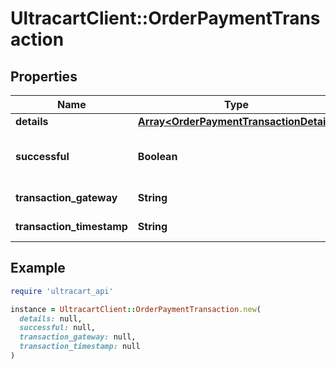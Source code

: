 # UltracartClient::OrderPaymentTransaction

## Properties

| Name | Type | Description | Notes |
| ---- | ---- | ----------- | ----- |
| **details** | [**Array&lt;OrderPaymentTransactionDetail&gt;**](OrderPaymentTransactionDetail.md) | Details | [optional] |
| **successful** | **Boolean** | True if the transaction was successful | [optional] |
| **transaction_gateway** | **String** | Transaction gateway | [optional] |
| **transaction_timestamp** | **String** | Transaction date/time | [optional] |

## Example

```ruby
require 'ultracart_api'

instance = UltracartClient::OrderPaymentTransaction.new(
  details: null,
  successful: null,
  transaction_gateway: null,
  transaction_timestamp: null
)
```

